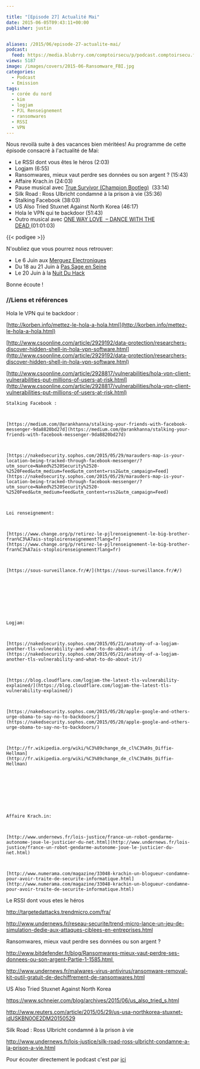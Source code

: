 ```yaml
---

title: "[Episode 27] Actualité Mai"
date: 2015-06-05T09:43:11+00:00
publisher: justin


aliases: /2015/06/episode-27-actualite-mai/
podcast:
  feed: https://media.blubrry.com/comptoirsecu/p/podcast.comptoirsecu.fr/CSEC.EP27.2015-06-05.ACTU_MAI.mp3
views: 5187
image: /images/covers/2015-06-Ransomware_FBI.jpg
categories:
  - Podcast
  - Emission
tags:
  - corée du nord
  - kim
  - logjam
  - PJL Renseignement
  - ransomwares
  - RSSI
  - VPN
---
```



Nous revoilà suite à des vacances bien méritées! Au programme de cette épisode consacré à l'actualité de Mai:

  * Le RSSI dont vous êtes le héros (2:03)
  * Logjam (6:55)
  * Ransomwares, mieux vaut perdre ses données ou son argent ? (15:43)
  * Affaire Krach.in (24:03)
  * Pause musical avec [True Survivor (Champion Bootleg)](https://soundcloud.com/championdnb/true-survivor-champion)  (33:14)
  * Silk Road : Ross Ulbricht condamné à la prison à vie (35:36)
  * Stalking Facebook (38:03)
  * US Also Tried Stuxnet Against North Korea (46:17)
  * Hola le VPN qui te backdoor (51:43)
  * Outro musical avec [ONE WAY LOVE  – DANCE WITH THE DEAD ](https://soundcloud.com/dancewiththedead/one-way-love-dance-with-the-dead-remix)(01:01:03)





  {{< podigee >}}






N'oubliez que vous pourrez nous retrouver:

  * Le 6 Juin aux [Merguez Electroniques](https://www.facebook.com/events/483261231830107/)
  * Du 18 au 21 Juin à [Pas Sage en Seine](https://www.passageenseine.org/fr/accueil)
  * Le 20 Juin à la [Nuit Du Hack](https://www.nuitduhack.com/fr/)

Bonne écoute !

### //Liens et références

Hola le VPN qui te backdoor :

[http://korben.info/mettez-le-hola-a-hola.html](http://korben.info/mettez-le-hola-a-hola.html)


  [http://www.csoonline.com/article/2929192/data-protection/researchers-discover-hidden-shell-in-hola-vpn-software.html](http://www.csoonline.com/article/2929192/data-protection/researchers-discover-hidden-shell-in-hola-vpn-software.html)



  [http://www.csoonline.com/article/2928817/vulnerabilities/hola-vpn-client-vulnerabilities-put-millions-of-users-at-risk.html](http://www.csoonline.com/article/2928817/vulnerabilities/hola-vpn-client-vulnerabilities-put-millions-of-users-at-risk.html)











    Stalking Facebook :



    [https://medium.com/@arankhanna/stalking-your-friends-with-facebook-messenger-9da8820bd27d](https://medium.com/@arankhanna/stalking-your-friends-with-facebook-messenger-9da8820bd27d)



    [https://nakedsecurity.sophos.com/2015/05/29/marauders-map-is-your-location-being-tracked-through-facebook-messenger/?utm_source=Naked%2520Security%2520-%2520Feed&utm_medium=feed&utm_content=rss2&utm_campaign=Feed](https://nakedsecurity.sophos.com/2015/05/29/marauders-map-is-your-location-being-tracked-through-facebook-messenger/?utm_source=Naked%2520Security%2520-%2520Feed&utm_medium=feed&utm_content=rss2&utm_campaign=Feed)



    Loi renseignement:



    [https://www.change.org/p/retirez-le-pjlrenseignement-le-big-brother-fran%C3%A7ais-stoploirenseignement?lang=fr](https://www.change.org/p/retirez-le-pjlrenseignement-le-big-brother-fran%C3%A7ais-stoploirenseignement?lang=fr)



    [https://sous-surveillance.fr/#/](https://sous-surveillance.fr/#/)









    Logjam:



    [https://nakedsecurity.sophos.com/2015/05/21/anatomy-of-a-logjam-another-tls-vulnerability-and-what-to-do-about-it/](https://nakedsecurity.sophos.com/2015/05/21/anatomy-of-a-logjam-another-tls-vulnerability-and-what-to-do-about-it/)



    [https://blog.cloudflare.com/logjam-the-latest-tls-vulnerability-explained/](https://blog.cloudflare.com/logjam-the-latest-tls-vulnerability-explained/)



    [https://nakedsecurity.sophos.com/2015/05/20/apple-google-and-others-urge-obama-to-say-no-to-backdoors/](https://nakedsecurity.sophos.com/2015/05/20/apple-google-and-others-urge-obama-to-say-no-to-backdoors/)



    [http://fr.wikipedia.org/wiki/%C3%89change_de_cl%C3%A9s_Diffie-Hellman](http://fr.wikipedia.org/wiki/%C3%89change_de_cl%C3%A9s_Diffie-Hellman)









    Affaire Krach.in:



    [http://www.undernews.fr/lois-justice/france-un-robot-gendarme-autonome-joue-le-justicier-du-net.html](http://www.undernews.fr/lois-justice/france-un-robot-gendarme-autonome-joue-le-justicier-du-net.html)



    [http://www.numerama.com/magazine/33048-krachin-un-blogueur-condamne-pour-avoir-traite-de-securite-informatique.html](http://www.numerama.com/magazine/33048-krachin-un-blogueur-condamne-pour-avoir-traite-de-securite-informatique.html)







  Le RSSI dont vous etes le héros



  <a href="http://targetedattacks.trendmicro.com/fra/">http://targetedattacks.trendmicro.com/fra/</a>



  <a href="http://www.undernews.fr/reseau-securite/trend-micro-lance-un-jeu-de-simulation-dedie-aux-attaques-ciblees-en-entreprises.html">http://www.undernews.fr/reseau-securite/trend-micro-lance-un-jeu-de-simulation-dedie-aux-attaques-ciblees-en-entreprises.html</a>






  Ransomwares, mieux vaut perdre ses données ou son argent ?



  <a href="http://www.bitdefender.fr/blog/Ransomwares-mieux-vaut-perdre-ses-donnees-ou-son-argent-Partie-1-1585.html">http://www.bitdefender.fr/blog/Ransomwares-mieux-vaut-perdre-ses-donnees-ou-son-argent-Partie-1-1585.html </a>



  <a href="http://www.undernews.fr/malwares-virus-antivirus/ransomware-removal-kit-outil-gratuit-de-dechiffrement-de-ransomwares.html">http://www.undernews.fr/malwares-virus-antivirus/ransomware-removal-kit-outil-gratuit-de-dechiffrement-de-ransomwares.html</a>






  US Also Tried Stuxnet Against North Korea



  <a href="https://www.schneier.com/blog/archives/2015/06/us_also_tried_s.html">https://www.schneier.com/blog/archives/2015/06/us_also_tried_s.html</a>



  <a href="http://www.reuters.com/article/2015/05/29/us-usa-northkorea-stuxnet-idUSKBN0OE2DM20150529">http://www.reuters.com/article/2015/05/29/us-usa-northkorea-stuxnet-idUSKBN0OE2DM20150529</a>






  Silk Road : Ross Ulbricht condamné à la prison à vie



  <a href="http://www.undernews.fr/lois-justice/silk-road-ross-ulbricht-condamne-a-la-prison-a-vie.html">http://www.undernews.fr/lois-justice/silk-road-ross-ulbricht-condamne-a-la-prison-a-vie.html</a>






  Pour écouter directement le podcast c'est par <a href="http://podcast.comptoirsecu.fr/CSEC.EP27.2015-06-05.ACTU_MAI.mp3">ici</a>
